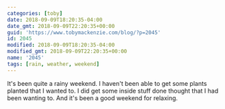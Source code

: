 ```yaml
---
categories: [toby]
date: 2018-09-09T18:20:35-04:00
date_gmt: 2018-09-09T22:20:35+00:00
guid: 'https://www.tobymackenzie.com/blog/?p=2045'
id: 2045
modified: 2018-09-09T18:20:35-04:00
modified_gmt: 2018-09-09T22:20:35+00:00
name: '2045'
tags: [rain, weather, weekend]
---
```


It's been quite a rainy weekend.<!--more-->  I haven't been able to get some plants planted that I wanted to.  I did get some inside stuff done thought that I had been wanting to.  And it's been a good weekend for relaxing.
